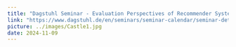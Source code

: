 ```yaml
---
title: "Dagstuhl Seminar - Evaluation Perspectives of Recommender Systems: Driving Research and Education"
link: "https://www.dagstuhl.de/en/seminars/seminar-calendar/seminar-details/24211"
picture: ../images/Castle1.jpg
date: 2024-11-09
---
```

